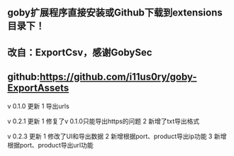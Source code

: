 ## goby扩展程序直接安装或Github下载到extensions目录下！
## 改自：ExportCsv，感谢GobySec
## github:https://github.com/i11us0ry/goby-ExportAssets

v 0.1.0 更新
1 导出urls

v 0.2.1 更新
1 修复了v 0.1.0只能导出https的问题
2 新增了txt导出格式

v 0.2.3 更新
1 修改了UI和导出数据
2 新增根据port、product导出ip功能
3 新增根据port、product导出url功能
